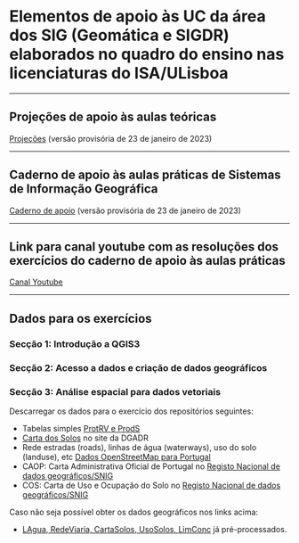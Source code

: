 # Elementos de apoio às UC da área dos SIG (Geomática e SIGDR) elaborados no quadro do ensino nas licenciaturas do ISA/ULisboa

---

## Projeções de apoio às aulas teóricas

[Projeções](slides_uc_sig_2023.pdf) (versão provisória de 23 de janeiro de 2023)

---

## Caderno de apoio às aulas práticas de Sistemas de Informação Geográfica

[Caderno de apoio](Caderno-aulas-praticas-qgis3_SIG.pdf) (versão provisória de 23 de janeiro de 2023)

---

## Link para canal youtube com as resoluções dos exercícios do caderno de apoio às aulas práticas

[Canal Youtube](https://www.youtube.com/channel/UCUCqRyuduyzHxYYY_g_m-kw)

<!--  comments
### Script python para Seccao 1.B.1: Primeiro exemplo de script de Python em QGIS, 'processing.run' e 'History'

### Script python para Seccao 1.B.2: Script Python para criar legenda quantivativa e colocar de etiquetas na layer em QGIS 3

### Script python para Seccao 1.B.3: Script Python para criar legenda qualitativa com cores aleatórias ("random colors")
-->

---

## Dados para os exercícios

### Secção 1: Introdução a QGIS3
### Secção 2: Acesso a dados e criação de dados geográficos
### Secção 3: Análise espacial para dados vetoriais

Descarregar os dados para o exercício dos repositórios seguintes:
- Tabelas simples [ProtRV e ProdS](analise_espacial_cascais/tabelas_simples_cascais.zip) 
- [Carta dos Solos](https://snisolos.dgadr.gov.pt/downloads) no site da DGADR
- Rede estradas (roads), linhas de água (waterways), uso do solo (landuse), etc [Dados OpenStreetMap para Portugal](https://download.geofabrik.de/europe/portugal.html)
- CAOP: Carta Administrativa Oficial de Portugal no [Registo Nacional de dados geográficos/SNIG](https://snig.dgterritorio.gov.pt/rndg/srv/por/catalog.search#/home)
- COS: Carta de Uso e Ocupação do Solo no [Registo Nacional de dados geográficos/SNIG](https://snig.dgterritorio.gov.pt/rndg/srv/por/catalog.search#/home)

Caso não seja possível obter os dados geográficos nos links acima:
- [LAgua, RedeViaria, CartaSolos, UsoSolos, LimConc](analise_espacial_cascais/dados_geog_input_cascais.zip) já pré-processados.
